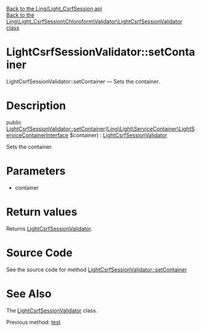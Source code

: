 [Back to the Ling/Light_CsrfSession api](https://github.com/lingtalfi/Light_CsrfSession/blob/master/doc/api/Ling/Light_CsrfSession.md)<br>
[Back to the Ling\Light_CsrfSession\Chloroform\Validator\LightCsrfSessionValidator class](https://github.com/lingtalfi/Light_CsrfSession/blob/master/doc/api/Ling/Light_CsrfSession/Chloroform/Validator/LightCsrfSessionValidator.md)


LightCsrfSessionValidator::setContainer
================



LightCsrfSessionValidator::setContainer — Sets the container.




Description
================


public [LightCsrfSessionValidator::setContainer](https://github.com/lingtalfi/Light_CsrfSession/blob/master/doc/api/Ling/Light_CsrfSession/Chloroform/Validator/LightCsrfSessionValidator/setContainer.md)([Ling\Light\ServiceContainer\LightServiceContainerInterface](https://github.com/lingtalfi/Light/blob/master/doc/api/Ling/Light/ServiceContainer/LightServiceContainerInterface.md) $container) : [LightCsrfSessionValidator](https://github.com/lingtalfi/Light_CsrfSession/blob/master/doc/api/Ling/Light_CsrfSession/Chloroform/Validator/LightCsrfSessionValidator.md)




Sets the container.




Parameters
================


- container

    


Return values
================

Returns [LightCsrfSessionValidator](https://github.com/lingtalfi/Light_CsrfSession/blob/master/doc/api/Ling/Light_CsrfSession/Chloroform/Validator/LightCsrfSessionValidator.md).








Source Code
===========
See the source code for method [LightCsrfSessionValidator::setContainer](https://github.com/lingtalfi/Light_CsrfSession/blob/master/Chloroform/Validator/LightCsrfSessionValidator.php#L82-L86)


See Also
================

The [LightCsrfSessionValidator](https://github.com/lingtalfi/Light_CsrfSession/blob/master/doc/api/Ling/Light_CsrfSession/Chloroform/Validator/LightCsrfSessionValidator.md) class.

Previous method: [test](https://github.com/lingtalfi/Light_CsrfSession/blob/master/doc/api/Ling/Light_CsrfSession/Chloroform/Validator/LightCsrfSessionValidator/test.md)<br>

